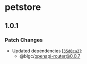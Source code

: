 # petstore

## 1.0.1

### Patch Changes

- Updated dependencies [[`35d0ca2`](https://github.com/builder-group/monorepo/commit/35d0ca2baaf734a63499f668d2e278f501cf9a71)]:
  - @blgc/openapi-router@0.0.7

